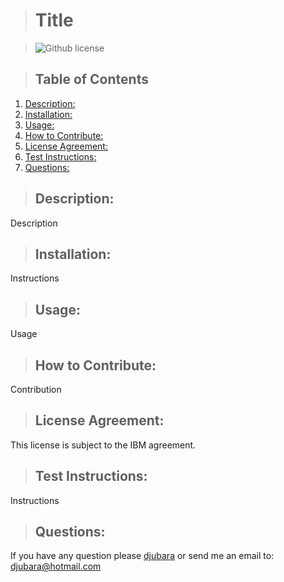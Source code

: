 
   
  > # Title

  > ![Github license](https://img.shields.io/badge/license-IBM-blue.svg)

  > ## Table of Contents

  1. [Description:](#description)
  2. [Installation:](#installation)
  3. [Usage:](#usage)
  4. [How to Contribute:](#how-to-contribute)
  5. [License Agreement:](#license-agreement)
  6. [Test Instructions:](#test-instructions)
  7. [Questions:](#questions)

  > ## Description:
  Description

  > ## Installation:
  Instructions

  > ## Usage:
  Usage
  
  > ## How to Contribute:
  Contribution
  
  > ## License Agreement: 
 This license is subject to the IBM agreement.

  > ## Test Instructions:
  Instructions
  
  > ## Questions:
  If you have any question please [djubara](https://github.com/djubara) or send me an email to: djubara@hotmail.com
      
